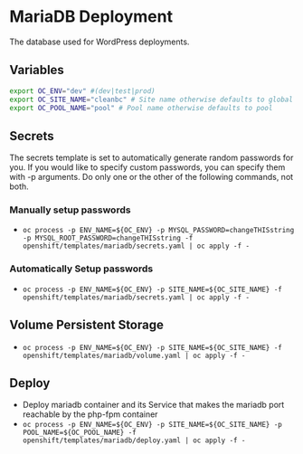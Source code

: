 # MariaDB Deployment
The database used for WordPress deployments.

## Variables
```bash
export OC_ENV="dev" #(dev|test|prod)
export OC_SITE_NAME="cleanbc" # Site name otherwise defaults to global
export OC_POOL_NAME="pool" # Pool name otherwise defaults to pool
```

## Secrets

The secrets template is set to automatically generate random passwords for you. If you would like to specify custom passwords, you can specify them with -p arguments. Do only one or the other of the following commands, not both.

### Manually setup passwords
* `oc process -p ENV_NAME=${OC_ENV} -p MYSQL_PASSWORD=changeTHISstring -p MYSQL_ROOT_PASSWORD=changeTHISstring -f openshift/templates/mariadb/secrets.yaml | oc apply -f -`
  
### Automatically Setup passwords
* `oc process -p ENV_NAME=${OC_ENV} -p SITE_NAME=${OC_SITE_NAME} -f openshift/templates/mariadb/secrets.yaml | oc apply -f -`

## Volume Persistent Storage
* `oc process -p ENV_NAME=${OC_ENV} -p SITE_NAME=${OC_SITE_NAME} -f openshift/templates/mariadb/volume.yaml | oc apply -f -`

## Deploy
* Deploy mariadb container and its Service that makes the mariadb port reachable by the php-fpm container
* `oc process -p ENV_NAME=${OC_ENV} -p SITE_NAME=${OC_SITE_NAME} -p POOL_NAME=${OC_POOL_NAME} -f openshift/templates/mariadb/deploy.yaml | oc apply -f -`